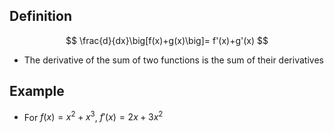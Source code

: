## Definition

$$
\frac{d}{dx}\big[f(x)+g(x)\big]= f'(x)+g'(x)
$$

- The derivative of the sum of two functions is the sum of their derivatives

## Example

- For $f(x)=x^2+x^3$, $f'(x)=2x+3x^2$
